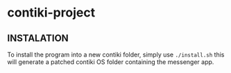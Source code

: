 # contiki-project
## INSTALATION
To install the program into a new contiki folder, simply use `./install.sh` this will generate a patched contiki OS folder containing the messenger app.
